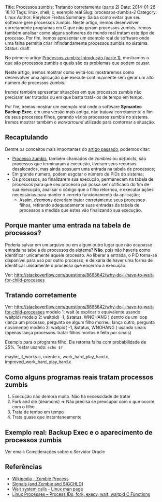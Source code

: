 Title: Processos zumbis: Tratando corretamente (parte 2)
Date: 2014-01-26 18:10
Tags: linux, shell, c, exemplo real
Slug: processos-zumbis-2
Category: Linux
Author: Rarylson Freitas
Summary: Saiba como evitar que seu software gere processos zumbis. Neste artigo, iremos desenvolver corretamente programas em C que não geram processos zumbis. Iremos também analisar como alguns softwares do mundo real tratam este tipo de processo. Por fim, iremos apresentar um exemplo real de software onde uma falha permitia criar infindandamente processos zumbis no sistema.
Status: draft

No primeiro artigo [Processos zumbis: Introdução (parte 1)]({filename}processos-zumbis.md), mostramos o que são processos zumbis e quais são os problemas que podem causar.

Neste artigo, iremos mostrar como evitá-los: mostraremos como desenvolver uma aplicação que execute continuamente sem gerar um alto número de processos zumbis.

Iremos também apresentar situações em que processos zumbis não precisam ser tratados ou em que basta tratá-los de tempo em tempo.

Por fim, iremos mostrar um exemplo real onde o software **Symantec Backup Exec**, em uma versão mais antiga, não tratava corretamente o fim de seus processos filhos, gerando vários processos zumbis no sistema. Iremos mostrar também o _workarround_ utilizado para contornar a situação.

Recaptulando
------------

Dentre os conceitos mais importantes do [artigo passado]({filename}processos-zumbis.md), podemos citar:

- [Processo zumbis](http://en.wikipedia.org/wiki/Zombie_process), também chamados de _zombies_ ou _defuncts_, são processos que terminaram a execução, tiveram seus recursos desalocados, mas ainda possuem uma entrada na tabela de processos;
- Em grande número, podem esgotar o número de PIDs do sistema;
- Os processos, ao finalizarem sua execução, permanecem na tabela de processos para que seu processo pai possa ser notificado do fim de sua execução, analisar o código que o filho retornou, e executar ações necessárias para manter o correto funcionamento da aplicação;
  - Assim, _deamons_ deveriam tratar corretamente seus processos filhos, retirando adequadamente suas entradas da tabela de processos a medida que estes vão finalizando sua execução.

Porque manter uma entrada na tabela de processos?
-------------------------------------------------

Poderia salvar em um arquivo ou em algum outro lugar que não ocupasse entrada na tabela de processos do sistema? **Não**, pois não haveria como identificar unicamente aquele processo. Ao liberar a entrada, o PID torna-se disponível para uso por outro processo, e deixaria de haver uma forma de identificar unicamente o processo que encerrou a execução.

Ver: http://stackoverflow.com/questions/8665642/why-do-i-have-to-wait-for-child-processes

Tratando corretamente
---------------------

Ver: http://stackoverflow.com/questions/8665642/why-do-i-have-to-wait-for-child-processes
modelo 1: wait (e explicar o equivalente usando waitpid)
modelo 2: waitpid( -1, &status, WNOHANG ) dentro de um loop (lança um processo, pergunta se algum filho morreu, lança outro, pergunta novamente)
modelo 3: waitpid( -1, &status, WNOHANG ) usando sinais (apenas lança processos. tratar filhos mortos é feito por sinais)

Exemplo para o programa filho: Ele retorna falha com probabilidade de 25%. Testar usando: `echo $?`

maybe_it_works.c, oxente.c, work_hard_play_hard.c, improved_work_hard_play_hard.c

Como alguns programas reais tratam processos zumbis
---------------------------------------------------

1) Execução não demora muito. Não há necessidade de tratar
2) Fork and die (deamons) => Não precisa se preocupar com o que ocorre com o filho
3) Trata de tempo em tempo
4) Trata quase que instantaneamente

Exemplo real: Backup Exec e o aparecimento de processos zumbis
--------------------------------------------------------------

Ver email: Considerações sobre o Servidor Oracle

Referências
-----------

- [Wikipedia - Zombie Process](http://en.wikipedia.org/wiki/Zombie_process)
- [Signals (and Zombie and SIGCHLD)](http://www.win.tue.nl/~aeb/linux/lk/lk-5.html)
- [Wait system calls - Linux man page](http://linux.die.net/man/2/wait)
- [Linux Processes – Process IDs, fork, execv, wait, waitpid C Functions](http://www.thegeekstuff.com/2012/03/c-process-control-functions/)
